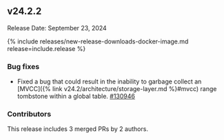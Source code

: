 ## v24.2.2

Release Date: September 23, 2024

{% include releases/new-release-downloads-docker-image.md release=include.release %}

<h3 id="v24-2-2-bug-fixes">Bug fixes</h3>

- Fixed a bug that could result in the inability to garbage collect an [MVCC]({% link v24.2/architecture/storage-layer.md %}#mvcc) range tombstone within a global table. [#130946][#130946]

<div class="release-note-contributors" markdown="1">

<h3 id="v24-2-2-contributors">Contributors</h3>

This release includes 3 merged PRs by 2 authors.

</div>

[#130946]: https://github.com/cockroachdb/cockroach/pull/130946